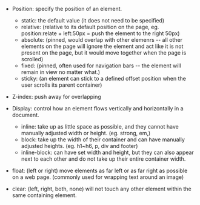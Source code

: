 - Position: specify the position of an element.
  - static: the default value (it does not need to be specified)
  - relative: (relative to its default position on the page, eg. position:relate + left:50px = push the element to the right 50px)
  - absolute: (pinned, would overlap with other elemenrs -- all other elements on the page will ignore the element and act like it is not present on the page, but it would move together when the page is scrolled)
  - fixed: (pinned, often used for navigation bars -- the element will remain in view no matter what.)
  - sticky: (an element can stick to a defined offset position when the user scrolls its parent container)

- Z-index: push away for overlapping

- Display: control how an element flows vertically and horizontally in a document.
  - inline: take up as little space as possible, and they cannot have manually adjusted width or height. (eg. strong, em,)
  - block: take up the width of their container and can have manually adjusted heights. (eg. h1~h6, p, div and footer)
  - inline-block: can have set width and height, but they can also appear next to each other and do not take up their entire container width.
 
- float: (left or right) move elements as far left or as far right as possible on a web page. (commonly used for wrapping text around an image)
- clear: (left, right, both, none) will not touch any other element within the same containing element.
